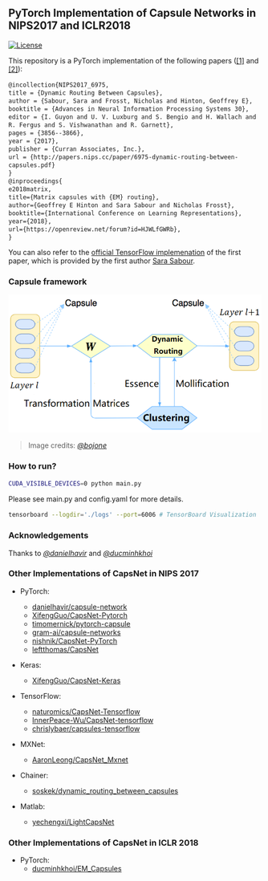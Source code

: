 ## PyTorch Implementation of Capsule Networks in NIPS2017 and ICLR2018
[![License](https://img.shields.io/github/license/mashape/apistatus.svg?maxAge=2592000)](LICENSE)

This repository is a PyTorch implementation of the following papers ([[1]](http://papers.nips.cc/paper/6975-dynamic-routing-between-capsules.pdf) and [[2]](https://openreview.net/pdf?id=HJWLfGWRb)):
```
@incollection{NIPS2017_6975,
title = {Dynamic Routing Between Capsules},
author = {Sabour, Sara and Frosst, Nicholas and Hinton, Geoffrey E},
booktitle = {Advances in Neural Information Processing Systems 30},
editor = {I. Guyon and U. V. Luxburg and S. Bengio and H. Wallach and R. Fergus and S. Vishwanathan and R. Garnett},
pages = {3856--3866},
year = {2017},
publisher = {Curran Associates, Inc.},
url = {http://papers.nips.cc/paper/6975-dynamic-routing-between-capsules.pdf}
}
@inproceedings{
e2018matrix,
title={Matrix capsules with {EM} routing},
author={Geoffrey E Hinton and Sara Sabour and Nicholas Frosst},
booktitle={International Conference on Learning Representations},
year={2018},
url={https://openreview.net/forum?id=HJWLfGWRb},
}
```

You can also refer to the [official TensorFlow implemenation](https://github.com/Sarasra/models/tree/master/research/capsules) of the first paper, which is provided by the first author [Sara Sabour](https://github.com/Sarasra/).

### Capsule framework
![Capsule framework](capsule-framework.png)
> Image credits: [_@bojone_](https://github.com/bojone)
 
### How to run?
```bash
CUDA_VISIBLE_DEVICES=0 python main.py
```
Please see main.py and config.yaml for more details.
```bash
tensorboard --logdir='./logs' --port=6006 # TensorBoard Visualization
```

### Acknowledgements
Thanks to [_@danielhavir_](https://github.com/danielhavir/capsule-network) and [_@ducminhkhoi_](https://github.com/ducminhkhoi/EM_Capsules)

### Other Implementations of CapsNet in NIPS 2017
- PyTorch:
  - [danielhavir/capsule-network](https://github.com/danielhavir/capsule-network)
  - [XifengGuo/CapsNet-Pytorch](https://github.com/XifengGuo/CapsNet-Pytorch)
  - [timomernick/pytorch-capsule](https://github.com/timomernick/pytorch-capsule)
  - [gram-ai/capsule-networks](https://github.com/gram-ai/capsule-networks)
  - [nishnik/CapsNet-PyTorch](https://github.com/nishnik/CapsNet-PyTorch.git)
  - [leftthomas/CapsNet](https://github.com/leftthomas/CapsNet)
  
- Keras:   
  - [XifengGuo/CapsNet-Keras](https://github.com/XifengGuo/CapsNet-Keras)   
  
- TensorFlow:
  - [naturomics/CapsNet-Tensorflow](https://github.com/naturomics/CapsNet-Tensorflow.git)   
  - [InnerPeace-Wu/CapsNet-tensorflow](https://github.com/InnerPeace-Wu/CapsNet-tensorflow)   
  - [chrislybaer/capsules-tensorflow](https://github.com/chrislybaer/capsules-tensorflow)
  
- MXNet:
  - [AaronLeong/CapsNet_Mxnet](https://github.com/AaronLeong/CapsNet_Mxnet)
  
- Chainer:
  - [soskek/dynamic_routing_between_capsules](https://github.com/soskek/dynamic_routing_between_capsules)

- Matlab:
  - [yechengxi/LightCapsNet](https://github.com/yechengxi/LightCapsNet)

### Other Implementations of CapsNet in ICLR 2018
- PyTorch:
  - [ducminhkhoi/EM_Capsules](https://github.com/ducminhkhoi/EM_Capsules)

